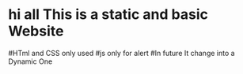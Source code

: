 # hi all This is a static and basic Website 
#HTml and CSS only used 
#js only for alert 
#In future It change into a Dynamic One
